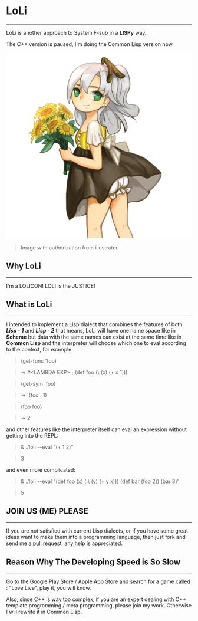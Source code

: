 LoLi
=
---
LoLi is another approach to System F-sub in a **LISPy** way.

The C++ version is paused, I'm doing the Common Lisp version now.

![LoLi](/logo.png)
> Image with authorization from illustrator

Why LoLi
-
---
I'm a LOLICON! LOLI is the JUSTICE!

What is LoLi
-
---
I intended to implement a Lisp dialect that combines the features of both ***Lisp - 1*** and ***Lisp - 2*** that means, LoLi will have one name space like in **Scheme** but data with the same names can exist at the same time like in **Common Lisp** and the interpreter will choose which one to eval according to the context, for example:

>(get-func 'foo)

>=> #\<LAMBDA EXP\> ;;(def foo (\ (x) (+ x 1)))

>(get-sym 'foo)

>=> '(foo . 1)

>(foo foo)

>=> 2

and other features like the interpreter itself can eval an expression without getting into the REPL:

>& ./loli --eval “(+ 1 2)”

>3

and even more complicated:

>& ./loli --eval “(def foo (x) (.\ (y) (+ y x))) (def bar (foo 2)) (bar  3)”

>5

JOIN US (ME) PLEASE
-
---
If you are not satisfied with current Lisp dialects, or if you have some great ideas want to make them into a programming language, then just fork and send me a pull request, any help is appreciated.

Reason Why The Developing Speed is So Slow
-
---
Go to the Google Play Store / Apple App Store and search for a game called : "Love Live", play it, you will know.

Also, since C++ is way too complex, if you are an expert dealing with C++ template programming / meta programming, please join my work. Otherwise I will rewrite it in Common Lisp.
